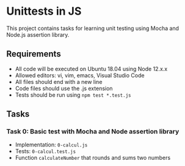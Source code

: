# Unittests in JS

This project contains tasks for learning unit testing using Mocha and Node.js assertion library.

## Requirements
* All code will be executed on Ubuntu 18.04 using Node 12.x.x
* Allowed editors: vi, vim, emacs, Visual Studio Code
* All files should end with a new line
* Code files should use the .js extension
* Tests should be run using `npm test *.test.js`

## Tasks

### Task 0: Basic test with Mocha and Node assertion library
* Implementation: `0-calcul.js`
* Tests: `0-calcul.test.js`
* Function `calculateNumber` that rounds and sums two numbers
